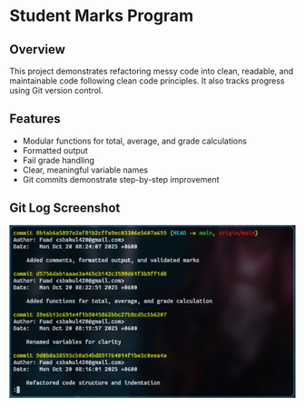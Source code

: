 # Student Marks Program

## Overview
This project demonstrates refactoring messy code into clean, readable, and maintainable code following clean code principles. It also tracks progress using Git version control.

## Features
- Modular functions for total, average, and grade calculations
- Formatted output
- Fail grade handling
- Clear, meaningful variable names
- Git commits demonstrate step-by-step improvement

## Git Log Screenshot
![alt text](screenshot-2025-10-20_08-27-24.png)